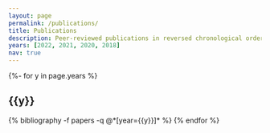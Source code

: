 ```yaml
---
layout: page
permalink: /publications/
title: Publications
description: Peer-reviewed publications in reversed chronological order
years: [2022, 2021, 2020, 2018]
nav: true
---
```

<!-- _pages/publications.md -->
<div class="publications">

{%- for y in page.years %}
  <h2 class="year">{{y}}</h2>
  {% bibliography -f papers -q @*[year={{y}}]* %}
{% endfor %}

</div>
